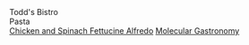 ---
---

<html>

<head>
  <title>Todd's Bistro - Recipes</title>
  <link rel="stylesheet" type="text/css" href="{{ site.baseurl }}/style.css" />
</head>

<body>
  <div class="paper">
    <div class="lines">
    <div class="cookbook-title">
      Todd's Bistro
    </div>
      <div class="text">
        <div class="section-title">
          Pasta
        </div>
        <a href="{{ site.baseurl }}{% link _recipes/fettucine-alfredo.md %}">Chicken and Spinach Fettucine Alfredo</a>
        <a class="block-link" href="#">Molecular Gastronomy</a>
      </div>      
    </div>
    <div class="holes hole-top"></div>
    <div class="holes hole-middle"></div>
    <div class="holes hole-bottom"></div>    
  </div>
</body>

</html>